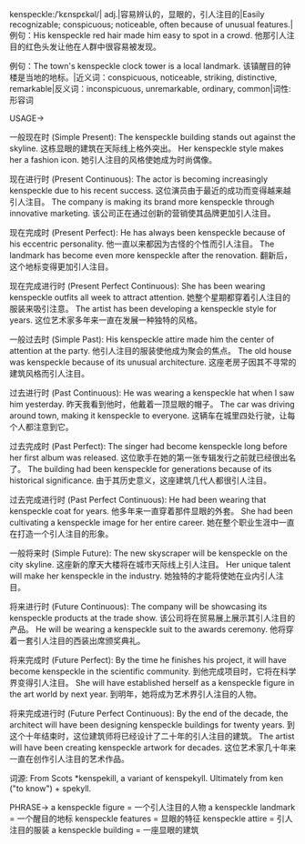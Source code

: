 kenspeckle:/ˈkɛnspɛkəl/| adj.|容易辨认的，显眼的，引人注目的|Easily recognizable; conspicuous; noticeable, often because of unusual features.|例句：His kenspeckle red hair made him easy to spot in a crowd. 他那引人注目的红色头发让他在人群中很容易被发现。

例句：The town's kenspeckle clock tower is a local landmark. 该镇醒目的钟楼是当地的地标。|近义词：conspicuous, noticeable, striking, distinctive, remarkable|反义词：inconspicuous, unremarkable, ordinary, common|词性:形容词

USAGE->

一般现在时 (Simple Present):
The kenspeckle building stands out against the skyline.  这栋显眼的建筑在天际线上格外突出。
Her kenspeckle style makes her a fashion icon. 她引人注目的风格使她成为时尚偶像。


现在进行时 (Present Continuous):
The actor is becoming increasingly kenspeckle due to his recent success. 这位演员由于最近的成功而变得越来越引人注目。
The company is making its brand more kenspeckle through innovative marketing.  该公司正在通过创新的营销使其品牌更加引人注目。


现在完成时 (Present Perfect):
He has always been kenspeckle because of his eccentric personality. 他一直以来都因为古怪的个性而引人注目。
The landmark has become even more kenspeckle after the renovation.  翻新后，这个地标变得更加引人注目。


现在完成进行时 (Present Perfect Continuous):
She has been wearing kenspeckle outfits all week to attract attention. 她整个星期都穿着引人注目的服装来吸引注意。
The artist has been developing a kenspeckle style for years. 这位艺术家多年来一直在发展一种独特的风格。



一般过去时 (Simple Past):
His kenspeckle attire made him the center of attention at the party.  他引人注目的服装使他成为聚会的焦点。
The old house was kenspeckle because of its unusual architecture. 这座老房子因其不寻常的建筑风格而引人注目。



过去进行时 (Past Continuous):
He was wearing a kenspeckle hat when I saw him yesterday. 昨天我看到他时，他戴着一顶显眼的帽子。
The car was driving around town, making it kenspeckle to everyone. 这辆车在城里四处行驶，让每个人都注意到它。


过去完成时 (Past Perfect):
The singer had become kenspeckle long before her first album was released.  这位歌手在她的第一张专辑发行之前就已经很出名了。
The building had been kenspeckle for generations because of its historical significance.  由于其历史意义，这座建筑几代人都很引人注目。


过去完成进行时 (Past Perfect Continuous):
He had been wearing that kenspeckle coat for years. 他多年来一直穿着那件显眼的外套。
She had been cultivating a kenspeckle image for her entire career. 她在整个职业生涯中一直在打造一个引人注目的形象。


一般将来时 (Simple Future):
The new skyscraper will be kenspeckle on the city skyline.  这座新的摩天大楼将在城市天际线上引人注目。
Her unique talent will make her kenspeckle in the industry. 她独特的才能将使她在业内引人注目。



将来进行时 (Future Continuous):
The company will be showcasing its kenspeckle products at the trade show.  该公司将在贸易展上展示其引人注目的产品。
He will be wearing a kenspeckle suit to the awards ceremony. 他将穿着一套引人注目的西装出席颁奖典礼。


将来完成时 (Future Perfect):
By the time he finishes his project, it will have become kenspeckle in the scientific community.  到他完成项目时，它将在科学界变得引人注目。
She will have established herself as a kenspeckle figure in the art world by next year.  到明年，她将成为艺术界引人注目的人物。


将来完成进行时 (Future Perfect Continuous):
By the end of the decade, the architect will have been designing kenspeckle buildings for twenty years.  到这个十年结束时，这位建筑师将已经设计了二十年的引人注目的建筑。
The artist will have been creating kenspeckle artwork for decades. 这位艺术家几十年来一直在创作引人注目的艺术作品。


词源: From Scots *kenspekill, a variant of kenspekyll.  Ultimately from ken ("to know") + spekyll.

PHRASE->
a kenspeckle figure = 一个引人注目的人物
a kenspeckle landmark = 一个醒目的地标
kenspeckle features = 显眼的特征
kenspeckle attire = 引人注目的服装
a kenspeckle building = 一座显眼的建筑
